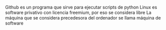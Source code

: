 Github es un programa que sirve para ejecutar scripts de python
Linux es software privativo con licencia freemium, por eso se considera libre
La máquina que se considera precedesora del ordenador se llama máquina de software
